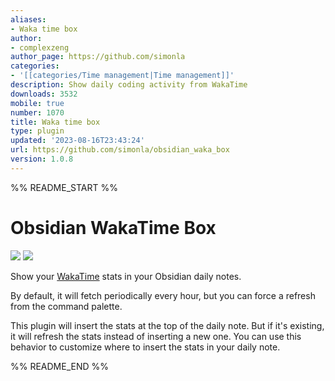 ```yaml
---
aliases:
- Waka time box
author:
- complexzeng
author_page: https://github.com/simonla
categories:
- '[[categories/Time management|Time management]]'
description: Show daily coding activity from WakaTime
downloads: 3532
mobile: true
number: 1070
title: Waka time box
type: plugin
updated: '2023-08-16T23:43:24'
url: https://github.com/simonla/obsidian_waka_box
version: 1.0.8
---
```


%% README_START %%

# Obsidian WakaTime Box

![](./docs/screenshot.webp)
![](./docs/screenshot_2.webp)

Show your [WakaTime](https://wakatime.com/) stats in your Obsidian daily notes.

By default, it will fetch periodically every hour, but you can force a refresh from the command palette.

This plugin will insert the stats at the top of the daily note. But if it's existing, it will refresh the stats instead of inserting a new one. You can use this behavior to customize where to insert the stats in your daily note.


%% README_END %%